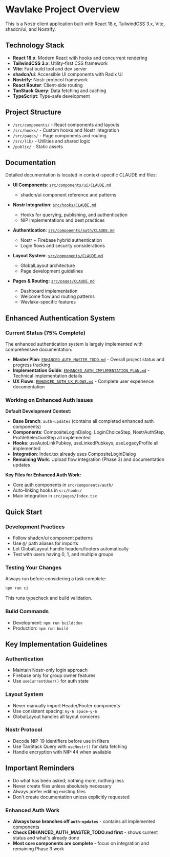 # Wavlake Project Overview

This is a Nostr client application built with React 18.x, TailwindCSS 3.x, Vite, shadcn/ui, and Nostrify.

## Technology Stack

- **React 18.x**: Modern React with hooks and concurrent rendering
- **TailwindCSS 3.x**: Utility-first CSS framework
- **Vite**: Fast build tool and dev server
- **shadcn/ui**: Accessible UI components with Radix UI
- **Nostrify**: Nostr protocol framework
- **React Router**: Client-side routing
- **TanStack Query**: Data fetching and caching
- **TypeScript**: Type-safe development

## Project Structure

- `/src/components/` - React components and layouts
- `/src/hooks/` - Custom hooks and Nostr integration  
- `/src/pages/` - Page components and routing
- `/src/lib/` - Utilities and shared logic
- `/public/` - Static assets

## Documentation

Detailed documentation is located in context-specific CLAUDE.md files:

- **UI Components**: [`src/components/ui/CLAUDE.md`](src/components/ui/CLAUDE.md)
  - shadcn/ui component reference and patterns
  
- **Nostr Integration**: [`src/hooks/CLAUDE.md`](src/hooks/CLAUDE.md)
  - Hooks for querying, publishing, and authentication
  - NIP implementations and best practices
  
- **Authentication**: [`src/components/auth/CLAUDE.md`](src/components/auth/CLAUDE.md)
  - Nostr + Firebase hybrid authentication
  - Login flows and security considerations
  
- **Layout System**: [`src/components/CLAUDE.md`](src/components/CLAUDE.md)
  - GlobalLayout architecture
  - Page development guidelines
  
- **Pages & Routing**: [`src/pages/CLAUDE.md`](src/pages/CLAUDE.md)
  - Dashboard implementation
  - Welcome flow and routing patterns
  - Wavlake-specific features

## Enhanced Authentication System

### Current Status (75% Complete)
The enhanced authentication system is largely implemented with comprehensive documentation:

- **Master Plan**: [`ENHANCED_AUTH_MASTER_TODO.md`](ENHANCED_AUTH_MASTER_TODO.md) - Overall project status and progress tracking
- **Implementation Guide**: [`ENHANCED_AUTH_IMPLEMENTATION_PLAN.md`](ENHANCED_AUTH_IMPLEMENTATION_PLAN.md) - Technical implementation details
- **UX Flows**: [`ENHANCED_AUTH_UX_FLOWS.md`](ENHANCED_AUTH_UX_FLOWS.md) - Complete user experience documentation

### Working on Enhanced Auth Issues

**Default Development Context:**
- **Base Branch**: `auth-updates` (contains all completed enhanced auth components)
- **Components**: CompositeLoginDialog, LoginChoiceStep, NostrAuthStep, ProfileSelectionStep all implemented
- **Hooks**: useAutoLinkPubkey, useLinkedPubkeys, useLegacyProfile all implemented  
- **Integration**: Index.tsx already uses CompositeLoginDialog
- **Remaining Work**: Upload flow integration (Phase 3) and documentation updates

**Key Files for Enhanced Auth Work:**
- Core auth components in `src/components/auth/`
- Auto-linking hooks in `src/hooks/`
- Main integration in `src/pages/Index.tsx`

## Quick Start

### Development Practices

- Follow shadcn/ui component patterns
- Use `@/` path aliases for imports
- Let GlobalLayout handle headers/footers automatically
- Test with users having 0, 1, and multiple groups

### Testing Your Changes

Always run before considering a task complete:

```bash
npm run ci
```

This runs typecheck and build validation.

### Build Commands

- Development: `npm run build:dev`
- Production: `npm run build`

## Key Implementation Guidelines

### Authentication
- Maintain Nostr-only login approach
- Firebase only for group owner features
- Use `useCurrentUser()` for auth state

### Layout System  
- Never manually import Header/Footer components
- Use consistent spacing: `my-6 space-y-6`
- GlobalLayout handles all layout concerns

### Nostr Protocol
- Decode NIP-19 identifiers before use in filters
- Use TanStack Query with `useNostr()` for data fetching
- Handle encryption with NIP-44 when available

## Important Reminders

- Do what has been asked; nothing more, nothing less
- Never create files unless absolutely necessary
- Always prefer editing existing files
- Don't create documentation unless explicitly requested

### Enhanced Auth Work
- **Always base branches off `auth-updates`** - contains all implemented components
- **Check ENHANCED_AUTH_MASTER_TODO.md first** - shows current status and what's already done
- **Most core components are complete** - focus on integration and remaining Phase 3 work